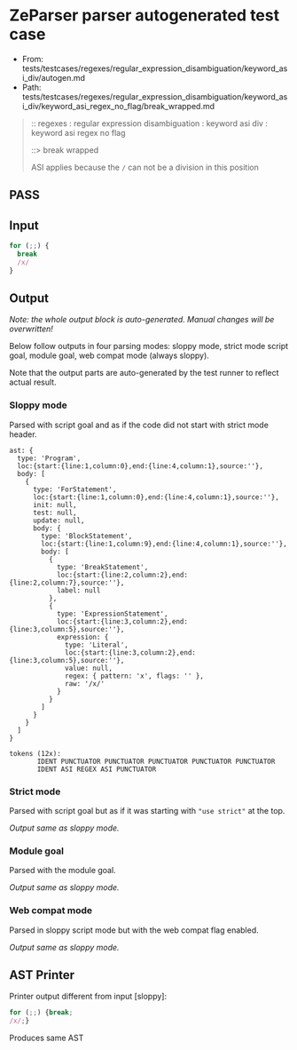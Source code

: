 # ZeParser parser autogenerated test case

- From: tests/testcases/regexes/regular_expression_disambiguation/keyword_asi_div/autogen.md
- Path: tests/testcases/regexes/regular_expression_disambiguation/keyword_asi_div/keyword_asi_regex_no_flag/break_wrapped.md

> :: regexes : regular expression disambiguation : keyword asi div : keyword asi regex no flag
>
> ::> break wrapped
>
> ASI applies because the `/` can not be a division in this position

## PASS

## Input

`````js
for (;;) {
  break
  /x/
}
`````

## Output

_Note: the whole output block is auto-generated. Manual changes will be overwritten!_

Below follow outputs in four parsing modes: sloppy mode, strict mode script goal, module goal, web compat mode (always sloppy).

Note that the output parts are auto-generated by the test runner to reflect actual result.

### Sloppy mode

Parsed with script goal and as if the code did not start with strict mode header.

`````
ast: {
  type: 'Program',
  loc:{start:{line:1,column:0},end:{line:4,column:1},source:''},
  body: [
    {
      type: 'ForStatement',
      loc:{start:{line:1,column:0},end:{line:4,column:1},source:''},
      init: null,
      test: null,
      update: null,
      body: {
        type: 'BlockStatement',
        loc:{start:{line:1,column:9},end:{line:4,column:1},source:''},
        body: [
          {
            type: 'BreakStatement',
            loc:{start:{line:2,column:2},end:{line:2,column:7},source:''},
            label: null
          },
          {
            type: 'ExpressionStatement',
            loc:{start:{line:3,column:2},end:{line:3,column:5},source:''},
            expression: {
              type: 'Literal',
              loc:{start:{line:3,column:2},end:{line:3,column:5},source:''},
              value: null,
              regex: { pattern: 'x', flags: '' },
              raw: '/x/'
            }
          }
        ]
      }
    }
  ]
}

tokens (12x):
       IDENT PUNCTUATOR PUNCTUATOR PUNCTUATOR PUNCTUATOR PUNCTUATOR
       IDENT ASI REGEX ASI PUNCTUATOR
`````

### Strict mode

Parsed with script goal but as if it was starting with `"use strict"` at the top.

_Output same as sloppy mode._

### Module goal

Parsed with the module goal.

_Output same as sloppy mode._

### Web compat mode

Parsed in sloppy script mode but with the web compat flag enabled.

_Output same as sloppy mode._

## AST Printer

Printer output different from input [sloppy]:

````js
for (;;) {break;
/x/;}
````

Produces same AST
